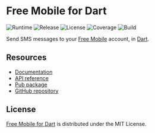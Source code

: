# Free Mobile for Dart
![Runtime](https://img.shields.io/badge/dart-%3E%3D2.0-brightgreen.svg) ![Release](https://img.shields.io/pub/v/free_mobile.svg) ![License](https://img.shields.io/badge/license-MIT-blue.svg) ![Coverage](https://coveralls.io/repos/github/cedx/free-mobile.dart/badge.svg) ![Build](https://travis-ci.org/cedx/free-mobile.dart.svg)

Send SMS messages to your [Free Mobile](http://mobile.free.fr) account, in [Dart](https://www.dartlang.org).

## Resources
- [Documentation](https://dev.belin.io/free-mobile.dart)
- [API reference](https://dev.belin.io/free-mobile.dart/api)
- [Pub package](https://pub.dartlang.org/packages/free_mobile)
- [GitHub repository](https://github.com/cedx/free-mobile.dart)

## License
[Free Mobile for Dart](https://dev.belin.io/free-mobile.dart) is distributed under the MIT License.
